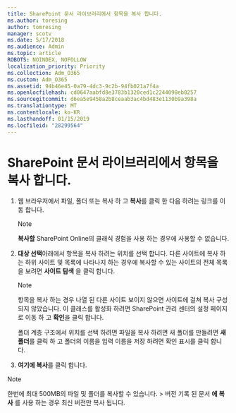 ```yaml
---
title: SharePoint 문서 라이브러리에서 항목을 복사 합니다.
ms.author: toresing
author: tomresing
manager: scotv
ms.date: 5/17/2018
ms.audience: Admin
ms.topic: article
ROBOTS: NOINDEX, NOFOLLOW
localization_priority: Priority
ms.collection: Adm_O365
ms.custom: Adm_O365
ms.assetid: 94b46e45-0a79-4dc3-9c2b-94fb021a7f4a
ms.openlocfilehash: cd0647aabfd8e3783b1320ced1c2244098eb0257
ms.sourcegitcommit: d6ea5e9458a2b8ceaab3ac4bd483e1130b9a398a
ms.translationtype: MT
ms.contentlocale: ko-KR
ms.lasthandoff: 01/15/2019
ms.locfileid: "28299564"
---
```

# <a name="copy-items-in-a-sharepoint-document-library"></a>SharePoint 문서 라이브러리에서 항목을 복사 합니다.

1. 웹 브라우저에서 파일, 폴더 또는 복사 하 고 **복사**를 클릭 한 다음 하려는 링크를 이동 합니다.
    
    > [!NOTE]
    > **복사할** SharePoint Online의 클래식 경험을 사용 하는 경우에 사용할 수 없습니다. 
  
2. **대상 선택**아래에서 항목을 복사 하려는 위치를 선택 합니다. 다른 사이트에 복사 하는 하위 사이트 및 목록에 나타나지 하는 경우에 복사할 수 있는 사이트의 전체 목록을 보려면 **사이트 탐색** 을 클릭 합니다. 
    
    > [!NOTE]
    > 항목을 복사 하는 경우 나열 된 다른 사이트 보이지 않으면 사이트에 걸쳐 복사 구성 되지 않았습니다. 이 클래스를 활성화 하려면 SharePoint 관리 센터의 설정 페이지로 이동 하 고 **확인**을 클릭 합니다. 
  
    폴더 계층 구조에서 위치를 선택 하려면 파일을 복사 하려면 새 폴더를 만들려면 **새 폴더**를 클릭 하 고 폴더의 이름을 입력 이름을 저장 하려면 확인 표시를 클릭 합니다.
    
3. **여기에 복사**를 클릭 합니다.
    
> [!NOTE]
>  한번에 최대 500MB의 파일 및 폴더를 복사할 수 있습니다. > 버전 기록 된 문서 **에 복사** 를 사용 하는 경우 최신 버전만 복사 됩니다. 
  

